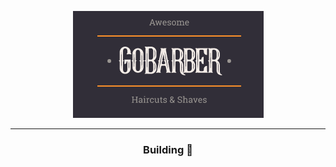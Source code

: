 <div align="center" >

<!-- ![alt](./src/assets/sign-in-background.png) -->

![GoBarber Logo](https://github.com/victorradael/GoBarber/blob/master/frontendweb/src/assets/logoDark.png)

---

### Building 🔨

</div>
